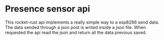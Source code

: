 # Presence sensor api

This rocket-rust api implements a really simple way to a esp8266 send data. The data sended through a json post is writed inside a json file. When requested the api read the json and return all the data previous saved.